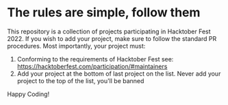 # The rules are simple, follow them

This repository is a collection of projects participating in Hacktober Fest 2022. If you wish to add your project, make sure to follow the standard PR procedures. Most importantly, your project must:

1. Conforming to the requirements of Hacktober Fest see: https://hacktoberfest.com/participation/#maintainers
2. Add your project at the bottom of last project on the list. Never add your project to the top of the list, you'll be banned

Happy Coding!
